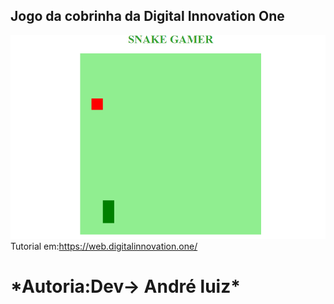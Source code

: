 ## Jogo da cobrinha da Digital Innovation One

![SnakeGame](snakeGame.PNG)
Tutorial em:https://web.digitalinnovation.one/

<h1> *Autoria:Dev-> André luiz*  <h1>
